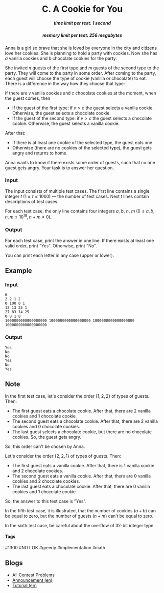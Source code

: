 <h1 style='text-align: center;'> C. A Cookie for You</h1>

<h5 style='text-align: center;'>time limit per test: 1 second</h5>
<h5 style='text-align: center;'>memory limit per test: 256 megabytes</h5>

Anna is a girl so brave that she is loved by everyone in the city and citizens love her cookies. She is planning to hold a party with cookies. Now she has $a$ vanilla cookies and $b$ chocolate cookies for the party.

She invited $n$ guests of the first type and $m$ guests of the second type to the party. They will come to the party in some order. After coming to the party, each guest will choose the type of cookie (vanilla or chocolate) to eat. There is a difference in the way how they choose that type:

If there are $v$ vanilla cookies and $c$ chocolate cookies at the moment, when the guest comes, then

* if the guest of the first type: if $v>c$ the guest selects a vanilla cookie. Otherwise, the guest selects a chocolate cookie.
* if the guest of the second type: if $v>c$ the guest selects a chocolate cookie. Otherwise, the guest selects a vanilla cookie.

After that:

* If there is at least one cookie of the selected type, the guest eats one.
* Otherwise (there are no cookies of the selected type), the guest gets angry and returns to home.

Anna wants to know if there exists some order of guests, such that no one guest gets angry. Your task is to answer her question.

### Input

The input consists of multiple test cases. The first line contains a single integer $t$ ($1 \le t \le 1000$) — the number of test cases. Next $t$ lines contain descriptions of test cases.

For each test case, the only line contains four integers $a$, $b$, $n$, $m$ ($0 \le a,b,n,m \le 10^{18}, n+m \neq 0$).

### Output

For each test case, print the answer in one line. If there exists at least one valid order, print "Yes". Otherwise, print "No".

You can print each letter in any case (upper or lower).

## Example

### Input


```text
6
2 2 1 2
0 100 0 1
12 13 25 1
27 83 14 25
0 0 1 0
1000000000000000000 1000000000000000000 1000000000000000000 1000000000000000000
```
### Output


```text
Yes
No
No
Yes
No
Yes
```
## Note

In the first test case, let's consider the order $\{1, 2, 2\}$ of types of guests. Then:

* The first guest eats a chocolate cookie. After that, there are $2$ vanilla cookies and $1$ chocolate cookie.
* The second guest eats a chocolate cookie. After that, there are $2$ vanilla cookies and $0$ chocolate cookies.
* The last guest selects a chocolate cookie, but there are no chocolate cookies. So, the guest gets angry.

So, this order can't be chosen by Anna.

Let's consider the order $\{2, 2, 1\}$ of types of guests. Then:

* The first guest eats a vanilla cookie. After that, there is $1$ vanilla cookie and $2$ chocolate cookies.
* The second guest eats a vanilla cookie. After that, there are $0$ vanilla cookies and $2$ chocolate cookies.
* The last guest eats a chocolate cookie. After that, there are $0$ vanilla cookies and $1$ chocolate cookie.

So, the answer to this test case is "Yes".

In the fifth test case, it is illustrated, that the number of cookies ($a + b$) can be equal to zero, but the number of guests ($n + m$) can't be equal to zero.

In the sixth test case, be careful about the overflow of $32$-bit integer type.



#### Tags 

#1300 #NOT OK #greedy #implementation #math 

## Blogs
- [All Contest Problems](../Codeforces_Round_654_(Div._2).md)
- [Announcement (en)](../blogs/Announcement_(en).md)
- [Tutorial (en)](../blogs/Tutorial_(en).md)
